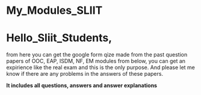 # My_Modules_SLIIT

# Hello_Sliit_Students,
from here you can get the google form qize made from the past question papers of OOC, EAP, ISDM, NF, EM modules from below, you can get an expirience like the real exam and this is the only purpose.
And please let me know if there are any problems in the answers of these papers.

**It includes all questions, answers and answer explanations**
